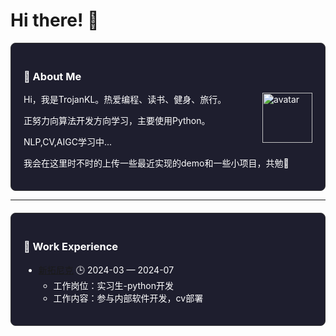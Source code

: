 # Hi there! 👋

<div style="border: 1px solid #333; padding: 20px; background-color: #1e1e2e; color: #ffffff; border-radius: 8px;">

### 🤺 About Me

<img src="https://avatars.githubusercontent.com/u/115530805?v=4" alt="avatar" width="80" align="right">

Hi，我是TrojanKL。热爱编程、读书、健身、旅行。

正努力向算法开发方向学习，主要使用Python。

NLP,CV,AIGC学习中...

我会在这里时不时的上传一些最近实现的demo和一些小项目，共勉🥳

</div>

---

<div style="border: 1px solid #333; padding: 20px; background-color: #1e1e2e; color: #ffffff; border-radius: 8px; margin-top: 20px;">

### 💼 Work Experience


- [新拓尼克](https://syntronic.com/zh) 🕒 2024-03 — 2024-07
  - 工作岗位：实习生-python开发
  - 工作内容：参与内部软件开发，cv部署

</div>
